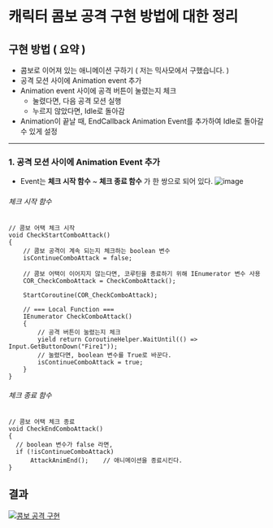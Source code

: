 캐릭터 콤보 공격 구현 방법에 대한 정리
===

## 구현 방법 ( 요약 )
* 콤보로 이어져 있는 애니메이션 구하기 ( 저는 믹사모에서 구했습니다. )
* 공격 모션 사이에 Animation event 추가
* Animation event 사이에 공격 버튼이 눌렸는지 체크
  * 눌렸다면, 다음 공격 모션 실행
  * 누르지 않았다면, Idle로 돌아감
* Animation이 끝날 때, EndCallback Animation Event를 추가하여 Idle로 돌아갈 수 있게 설정

***
### 1. 공격 모션 사이에 Animation Event 추가
* Event는 **체크 시작 함수** ~ **체크 종료 함수** 가 한 쌍으로 되어 있다.
![image](https://user-images.githubusercontent.com/48194683/124349088-5bb01100-dc28-11eb-8eb7-8166b2dbebbb.png)

###### 체크 시작 함수
```
// 콤보 어택 체크 시작
void CheckStartComboAttack()
{
    // 콤보 공격이 계속 되는지 체크하는 boolean 변수
    isContinueComboAttack = false;
    
    // 콤보 어택이 이어지지 않는다면, 코루틴을 종료하기 위해 IEnumerator 변수 사용
    COR_CheckComboAttack = CheckComboAttack();
    
    StartCoroutine(COR_CheckComboAttack);

    // === Local Function ===
    IEnumerator CheckComboAttack()
    {
        // 공격 버튼이 눌렸는지 체크
        yield return CoroutineHelper.WaitUntil(() => Input.GetButtonDown("Fire1"));
        // 눌렸다면, boolean 변수를 True로 바꾼다.
        isContinueComboAttack = true;
    }
}
```

###### 체크 종료 함수
```
// 콤보 어택 체크 종료
void CheckEndComboAttack()
{
  // boolean 변수가 false 라면,
  if (!isContinueComboAttack)
      AttackAnimEnd();    // 애니메이션을 종료시킨다.
}
```


## 결과
[![콤보 공격 구현](https://user-images.githubusercontent.com/48194683/124349527-73889480-dc2a-11eb-85d0-f747d3891f2c.png)](https://youtu.be/yghlEU0RLsg)
